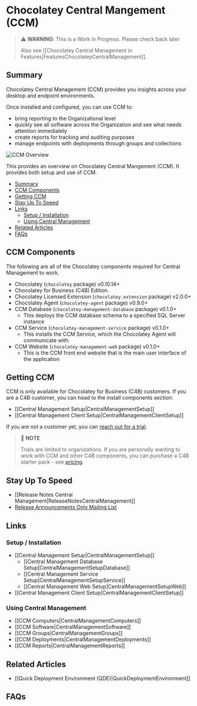 # Chocolatey Central Mangement (CCM)

> :warning: **WARNING**: This is a Work in Progress. Please check back later
>
> Also see [[Chocolatey Central Management in Features|FeaturesChocolateyCentralManagement]].

## Summary
Chocolatey Central Management (CCM) provides you insights across your desktop and endpoint environments.

Once installed and configured, you can use CCM to:

* bring reporting to the Organizational level
* quickly see all software across the Organization and see what needs attention immediately
* create reports for tracking and auditing purposes
* manage endpoints with deployments through groups and collections

![CCM Overview](images/features/ccm/ccm_overview.jpg)


This provides an overview on Chocolatey Central Mangement (CCM). It provides both setup and use of CCM.

<!-- TOC depthFrom:2 depthTo:5 -->

- [Summary](#summary)
- [CCM Components](#ccm-components)
- [Getting CCM](#getting-ccm)
- [Stay Up To Speed](#stay-up-to-speed)
- [Links](#links)
  - [Setup / Installation](#setup--installation)
  - [Using Central Management](#using-central-management)
- [Related Articles](#related-articles)
- [FAQs](#faqs)

<!-- /TOC -->

## CCM Components

The following are all of the Chocolatey components required for Central Management to work.

* Chocolatey (`chocolatey` package) v0.10.14+
* Chocolatey for Business (C4B) Edition.
* Chocolatey Licensed Extension (`chocolatey.extension` package) v2.0.0+
* Chocolatey Agent (`chocolatey-agent` package) v0.9.0+
* CCM Database (`chocolatey-management-database` package) v0.1.0+
  * This deploys the CCM database schema to a specified SQL Server instance
* CCM Service (`chocolatey-management-service` package) v0.1.0+
  * This installs the CCM Service, which the Chocolatey Agent will communicate with.
* CCM Website (`chocolatey-management-web` package) v0.1.0+
  * This is the CCM front end website that is the main user interface of the application

## Getting CCM
CCM is only available for Chocolatey for Business (C4B) customers. If you are a C4B customer, you can head to the install components section:

* [[Central Management Setup|CentralManagementSetup]]
* [[Central Management Client Setup|CentralManagementClientSetup]]

If you are not a customer yet, you can [reach out for a trial](https://chocolatey.org/contact/trial).

> :memo: **NOTE**
>
> Trials are limited to organizations. If you are personally wanting to work with CCM and other C4B components, you can purchase a C4B starter pack - see [pricing](https://chocolatey.org/pricing).

## Stay Up To Speed
* [[Release Notes Central Management|ReleaseNotesCentralManagement]]
* [Release Announcements Only Mailing List](https://groups.google.com/group/chocolatey-announce)

## Links

### Setup / Installation
* [[Central Management Setup|CentralManagementSetup]]
    * [[Central Management Database Setup|CentralManagementSetupDatabase]]
    * [[Central Management Service Setup|CentralManagementSetupService]]
    * [[Central Management Web Setup|CentralManagementSetupWeb]]
* [[Central Management Client Setup|CentralManagementClientSetup]]

### Using Central Management

* [[CCM Computers|CentralManagementComputers]]
* [[CCM Software|CentralManagementSoftware]]
* [[CCM Groups|CentralManagementGroups]]
* [[CCM Deployments|CentralManagementDeployments]]
* [[CCM Reports|CentralManagementReports]]


## Related Articles

* [[Quick Deployment Environment (QDE)|QuickDeploymentEnvironment]]

## FAQs
